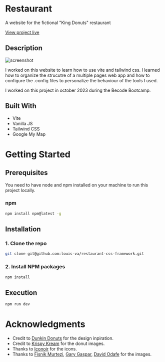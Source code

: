 <!-- ABOUT THE PROJECT -->
# Restaurant

A website for the fictional "King Donuts" restaurant

[View project live](https://louis-va.github.io/restaurant-css-framework/)

## Description

![screenshot](screenshot.jpg)

I worked on this website to learn how to use vite and tailwind css. I learned how to organize the strucutre of a multiple pages web app and how to configure the .config files to personalize the behaviour of the tools I used.

I worked on this project in october 2023 during the Becode Bootcamp.


## Built With

* Vite
* Vanilla JS
* Tailwind CSS
* Google My Map



<!-- GETTING STARTED -->
# Getting Started

## Prerequisites

You need to have node and npm installed on your machine to run this project locally.  

### npm
  ```sh
  npm install npm@latest -g
  ```

## Installation

### 1. Clone the repo
```sh
git clone git@github.com:louis-va/restaurant-css-framework.git
```
### 2. Install NPM packages
```sh
npm install
```

## Execution 
```sh
npm run dev
```



<!-- Acknowledgments -->
# Acknowledgments

* Credit to [Dunkin Donuts](https://www.dunkin.be/) for the design inpiration.
* Credit to [Krispy Kream](https://www.krispykreme.co.uk/) for the donut images.
* Thanks to [Iconoir](https://iconoir.com/) for the icons.
* Thanks to [Fisnik Murtezi](https://unsplash.com/@fisnikmurtezi), [Gary Gaspar](https://unsplash.com/@garygaspar), [David Odafe](https://www.figma.com/@odafe_ui) for the images.